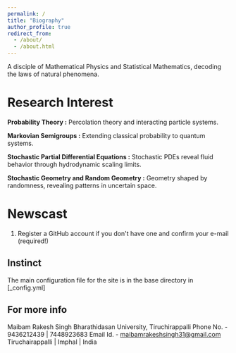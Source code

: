 ```yaml
---
permalink: /
title: "Biography"
author_profile: true
redirect_from: 
  - /about/
  - /about.html
---
```


A disciple of Mathematical Physics and Statistical Mathematics, decoding the laws of natural phenomena.

Research Interest
======
**Probability Theory :** Percolation theory and interacting particle systems.

**Markovian Semigroups :** Extending classical probability to quantum systems.

**Stochastic Partial Differential Equations :** Stochastic PDEs reveal fluid behavior through hydrodynamic scaling limits.

**Stochastic Geometry and Random Geometry :** Geometry shaped by randomness, revealing patterns in uncertain space.

Newscast
======
1. Register a GitHub account if you don't have one and confirm your e-mail (required!)


Instinct
------
The main configuration file for the site is in the base directory in [_config.yml]


For more info
------
Maibam Rakesh Singh
Bharathidasan University, Tiruchirappalli
Phone No. - 9436212439 | 7448923683
Email Id. - maibamrakeshsingh31@gmail.com
Tiruchairappalli | Imphal | India
